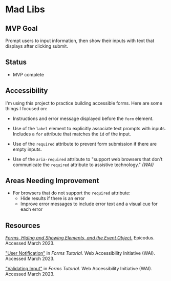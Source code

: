 # Mad Libs

## MVP Goal

Prompt users to input information, then show their inputs with text that displays after clicking submit.

## Status

- MVP complete

## Accessibility

I'm using this project to practice building accessible forms. Here are some things I focused on:

- Instructions and error message displayed before the `form` element.

- Use of the `label` element to explicitly associate text prompts with inputs. Includes a `for` attribute that matches the `id` of the input.

- Use of the `required` attribute to prevent form submission if there are empty inputs.

- Use of the `aria-required` attribute to "support web browsers that don’t communicate the `required` attribute to assistive technology." _(WAI)_

## Areas Needing Improvement

- For browsers that do not support the `required` attribute:
  - Hide results if there is an error
  - Improve error messages to include error text and a visual cue for each error

## Resources

[_Forms, Hiding and Showing Elements, and the Event Object._](https://www.learnhowtoprogram.com/introduction-to-programming/javascript-and-web-browsers/forms-hiding-and-showing-elements-and-the-event-object) Epicodus. Accessed March 2023.

["User Notification"](https://www.w3.org/WAI/tutorials/forms/notifications/) in _Forms Tutorial._ Web Accessibility Initiative (WAI). Accessed March 2023.

["Validating Input"](https://www.w3.org/WAI/tutorials/forms/validation/) in _Forms Tutorial._ Web Accessibility Initiative (WAI). Accessed March 2023.
